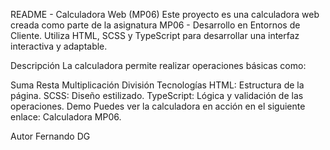 README - Calculadora Web (MP06)
Este proyecto es una calculadora web creada como parte de la asignatura MP06 - Desarrollo en Entornos de Cliente. Utiliza HTML, SCSS y TypeScript para desarrollar una interfaz interactiva y adaptable.

Descripción
La calculadora permite realizar operaciones básicas como:

Suma
Resta
Multiplicación
División
Tecnologías
HTML: Estructura de la página.
SCSS: Diseño estilizado.
TypeScript: Lógica y validación de las operaciones.
Demo
Puedes ver la calculadora en acción en el siguiente enlace: Calculadora MP06.

Autor
Fernando DG
